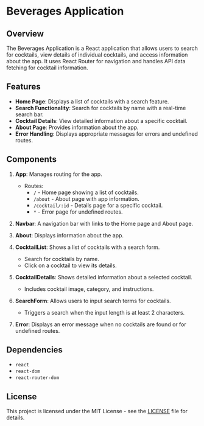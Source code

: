 # Beverages Application

## Overview

The Beverages Application is a React application that allows users to search for cocktails, view details of individual cocktails, and access information about the app. It uses React Router for navigation and handles API data fetching for cocktail information.

## Features

- **Home Page**: Displays a list of cocktails with a search feature.
- **Search Functionality**: Search for cocktails by name with a real-time search bar.
- **Cocktail Details**: View detailed information about a specific cocktail.
- **About Page**: Provides information about the app.
- **Error Handling**: Displays appropriate messages for errors and undefined routes.

## Components

1. **App**: Manages routing for the app.
   - Routes:
     - `/` - Home page showing a list of cocktails.
     - `/about` - About page with app information.
     - `/cocktail/:id` - Details page for a specific cocktail.
     - `*` - Error page for undefined routes.

2. **Navbar**: A navigation bar with links to the Home page and About page.

3. **About**: Displays information about the app.

4. **CocktailList**: Shows a list of cocktails with a search form.
   - Search for cocktails by name.
   - Click on a cocktail to view its details.

5. **CocktailDetails**: Shows detailed information about a selected cocktail.
   - Includes cocktail image, category, and instructions.

6. **SearchForm**: Allows users to input search terms for cocktails.
   - Triggers a search when the input length is at least 2 characters.

7. **Error**: Displays an error message when no cocktails are found or for undefined routes.


## Dependencies

- `react`
- `react-dom`
- `react-router-dom`

## License

This project is licensed under the MIT License - see the [LICENSE](LICENSE) file for details.
